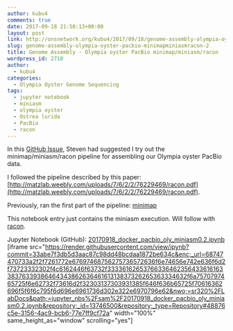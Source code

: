 ```yaml
---
author: kubu4
comments: true
date: 2017-09-18 21:50:13+00:00
layout: post
link: http://onsnetwork.org/kubu4/2017/09/18/genome-assembly-olympia-oyster-pacbio-minimapminiasmracon-2/
slug: genome-assembly-olympia-oyster-pacbio-minimapminiasmracon-2
title: Genome Assembly - Olympia oyster PacBio minimap/miniasm/racon
wordpress_id: 2710
author:
  - kubu4
categories:
  - Olympia Oyster Genome Sequencing
tags:
  - jupyter notebook
  - miniasm
  - olympia oyster
  - Ostrea lurida
  - PacBio
  - racon
---
```


In this [GitHub Issue](https://github.com/RobertsLab/project-olympia.oyster-genomic/issues/29), Steven had suggested I try out the minimap/miniasm/racon pipeline for assembling our Olympia oyster PacBio data.

I followed the pipeline described by this paper: [http://matzlab.weebly.com/uploads/7/6/2/2/76229469/racon.pdf](http://matzlab.weebly.com/uploads/7/6/2/2/76229469/racon.pdf).

Previously, ran the first part of the pipeline: [minimap](http://onsnetwork.org/kubu4/2017/09/07/genome-assembly-olympia-oyster-pacbio-minimapminiasmracon/)

This notebook entry just contains the miniasm execution. Will follow with [racon](http://onsnetwork.org/kubu4/2017/09/18/genome-assembly-olympia-oyster-pacbio-minimapminiasmracon-3/).

Jupyter Notebook (GitHub): [20170918_docker_pacbio_oly_miniasm0.2.ipynb](https://github.com/sr320/LabDocs/blob/master/jupyter_nbs/sam/20170918_docker_pacbio_oly_miniasm0.2.ipynb)
[iframe src="https://render.githubusercontent.com/view/ipynb?commit=33abe7f3db5d3aac87c98dd48bcdaa1872be634c&enc;_url=68747470733a2f2f7261772e67697468756275736572636f6e74656e742e636f6d2f73723332302f4c6162446f63732f333361626537663364623564336161633837633938646434386263646161313837326265363334632f6a7570797465725f6e62732f73616d2f32303137303931385f646f636b65725f70616362696f5f6f6c795f6d696e6961736d302e322e6970796e62&nwo;=sr320%2FLabDocs&path;=jupyter_nbs%2Fsam%2F20170918_docker_pacbio_oly_miniasm0.2.ipynb&repository;_id=13746500&repository;_type=Repository#48876c5e-3156-4ac9-bcb6-77e7ff9cf72a" width="100%" same_height_as="window" scrolling="yes"]
